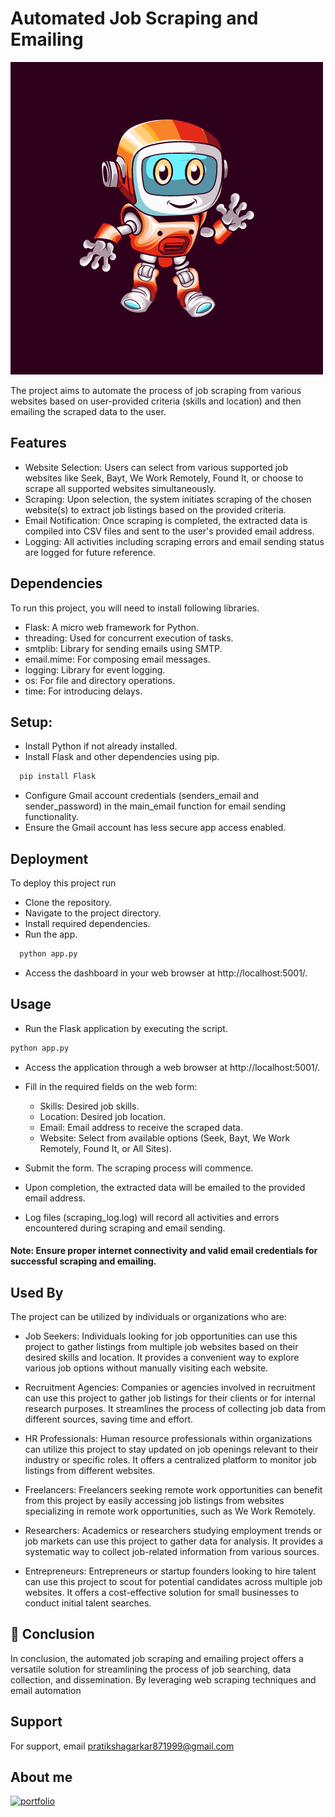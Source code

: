 
# Automated Job Scraping and Emailing

![App Screenshot](https://github.com/Pratiksha8799/Basic_Charts_Plotly/blob/main/images/AI.png)

The project aims to automate the process of job scraping from various websites based on user-provided criteria (skills and location) and then emailing the scraped data to the user.



## Features

- Website Selection: Users can select from various supported job websites like Seek, Bayt, We Work Remotely, Found It, or choose to scrape all supported websites simultaneously.
- Scraping: Upon selection, the system initiates scraping of the chosen website(s) to extract job listings based on the provided criteria.
- Email Notification: Once scraping is completed, the extracted data is compiled into CSV files and sent to the user's provided email address.
- Logging: All activities including scraping errors and email sending status are logged for future reference.

## Dependencies

To run this project, you will need to install following libraries.

* Flask: A micro web framework for Python.
* threading: Used for concurrent execution of tasks.
* smtplib: Library for sending emails using SMTP.
* email.mime: For composing email messages.
* logging: Library for event logging.
* os: For file and directory operations.
* time: For introducing delays.

## Setup:

* Install Python if not already installed. 
* Install Flask and other dependencies using pip.
```bash
  pip install Flask
```
* Configure Gmail account credentials (senders_email and sender_password) in the main_email function for email sending functionality.
* Ensure the Gmail account has less secure app access enabled.
## Deployment

To deploy this project run
* Clone the repository.
* Navigate to the project directory.
* Install required dependencies.
* Run the app. 
```bash
  python app.py
```
* Access the dashboard in your web browser at http://localhost:5001/.





## Usage
* Run the Flask application by executing the script.

```bash
python app.py
```
* Access the application through a web browser at http://localhost:5001/.
* Fill in the required fields on the web form:
   * Skills: Desired job skills.
   * Location: Desired job location.
    * Email: Email address to receive the scraped data.
    * Website: Select from available options (Seek, Bayt, We Work Remotely, Found It, or All Sites).

* Submit the form. The scraping process will commence.
* Upon completion, the extracted data will be emailed to the provided email address.
* Log files (scraping_log.log) will record all activities and errors encountered during scraping and email sending.

#### Note: Ensure proper internet connectivity and valid email credentials for successful scraping and emailing.


## Used By

The project can be utilized by individuals or organizations who are:

* Job Seekers: Individuals looking for job opportunities can use this project to gather listings from multiple job websites based on their desired skills and location. It provides a convenient way to explore various job options without manually visiting each website.

* Recruitment Agencies: Companies or agencies involved in recruitment can use this project to gather job listings for their clients or for internal research purposes. It streamlines the process of collecting job data from different sources, saving time and effort.

* HR Professionals: Human resource professionals within organizations can utilize this project to stay updated on job openings relevant to their industry or specific roles. It offers a centralized platform to monitor job listings from different websites.

* Freelancers: Freelancers seeking remote work opportunities can benefit from this project by easily accessing job listings from websites specializing in remote work opportunities, such as We Work Remotely.

* Researchers: Academics or researchers studying employment trends or job markets can use this project to gather data for analysis. It provides a systematic way to collect job-related information from various sources.

* Entrepreneurs: Entrepreneurs or startup founders looking to hire talent can use this project to scout for potential candidates across multiple job websites. It offers a cost-effective solution for small businesses to conduct initial talent searches.
## 🚀 Conclusion

In conclusion, the automated job scraping and emailing project offers a versatile solution for streamlining the process of job searching, data collection, and dissemination. By leveraging web scraping techniques and email automation


## Support

For support, email pratikshagarkar871999@gmail.com


## About me

[![portfolio](https://img.shields.io/badge/my_portfolio-000?style=for-the-badge&logo=ko-fi&logoColor=white)](https://medium.com/@pratiksha.garkar)

